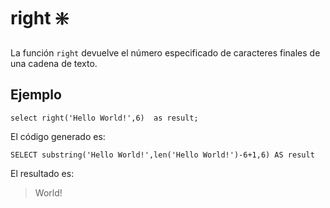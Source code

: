 ﻿---
SidebarGroup: "index-text-functions"
Autogenerated: true
---

# right ❇️

La función `right` devuelve el número especificado de caracteres finales de una cadena de texto.

## Ejemplo

```
select right('Hello World!',6)  as result;
```

El código generado es:

```
SELECT substring('Hello World!',len('Hello World!')-6+1,6) AS result
```

El resultado es:

> World!
